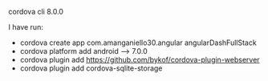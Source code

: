 cordova cli 8.0.0

I have run:
- cordova create app com.amanganiello30.angular angularDashFullStack
- cordova platform add android --> 7.0.0
- cordova plugin add https://github.com/bykof/cordova-plugin-webserver
- cordova plugin add cordova-sqlite-storage
